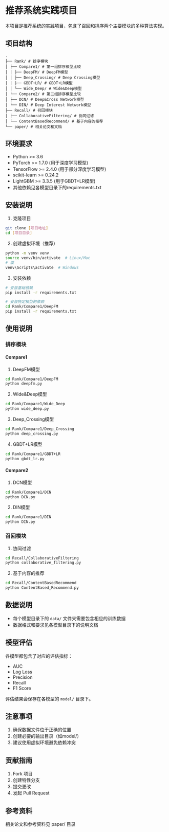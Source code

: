 # 推荐系统实践项目

本项目是推荐系统的实践项目，包含了召回和排序两个主要模块的多种算法实现。

## 项目结构

```
.
├── Rank/ # 排序模块
│ ├── Compare1/ # 第一组排序模型比较
│ │ ├── DeepFM/ # DeepFM模型
│ │ ├── Deep_Crossing/ # Deep Crossing模型
│ │ ├── GBDT+LR/ # GBDT+LR模型
│ │ └── Wide_Deep/ # Wide&Deep模型
│ └── Compare2/ # 第二组排序模型比较
│ ├── DCN/ # Deep&Cross Network模型
│ └── DIN/ # Deep Interest Network模型
├── Recall/ # 召回模块
│ ├── CollaborativeFiltering/ # 协同过滤
│ └── ContentBasedRecommend/ # 基于内容的推荐
└── paper/ # 相关论文和文档
```

## 环境要求

- Python >= 3.6
- PyTorch >= 1.7.0 (用于深度学习模型)
- TensorFlow >= 2.4.0 (用于部分深度学习模型)
- scikit-learn >= 0.24.2
- LightGBM >= 3.3.5 (用于GBDT+LR模型)
- 其他依赖见各模型目录下的requirements.txt

## 安装说明

1. 克隆项目

```bash
git clone [项目地址]
cd [项目目录]
```

2. 创建虚拟环境（推荐）
```bash
python -m venv venv
source venv/bin/activate  # Linux/Mac
# 或
venv\Scripts\activate  # Windows
```

3. 安装依赖
```bash
# 安装基础依赖
pip install -r requirements.txt

# 安装特定模型的依赖
cd Rank/Compare1/DeepFM
pip install -r requirements.txt
```

## 使用说明

### 排序模块

#### Compare1

1. DeepFM模型
```bash
cd Rank/Compare1/DeepFM
python deepfm.py
```

2. Wide&Deep模型
```bash
cd Rank/Compare1/Wide_Deep
python wide_deep.py
```

3. Deep_Crossing模型
```bash
cd Rank/Compare1/Deep_Crossing
python deep_crossing.py
```

4. GBDT+LR模型
```bash
cd Rank/Compare1/GBDT+LR
python gbdt_lr.py
```

#### Compare2

1. DCN模型
```bash
cd Rank/Compare1/DCN
python DCN.py
```

2. DIN模型
```bash
cd Rank/Compare1/DIN
python DIN.py
```

### 召回模块

1. 协同过滤
```bash
cd Recall/CollaborativeFiltering
python collaborative_filtering.py
```

2. 基于内容的推荐
```bash
cd Recall/ContentBasedRecommend
python ContentBased_Recommend.py
```


## 数据说明

- 每个模型目录下的 `data/` 文件夹需要包含相应的训练数据
- 数据格式和要求见各模型目录下的说明文档

## 模型评估

各模型都包含了对应的评估指标：
- AUC
- Log Loss
- Precision
- Recall
- F1 Score

评估结果会保存在各模型的 `model/` 目录下。

## 注意事项

1. 确保数据文件位于正确的位置
2. 创建必要的输出目录（如model/）
4. 建议使用虚拟环境避免依赖冲突

## 贡献指南

1. Fork 项目
2. 创建特性分支
3. 提交更改
4. 发起 Pull Request


## 参考资料

相关论文和参考资料见 paper/ 目录
